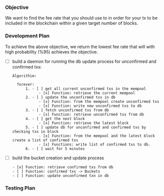 ### Objective

We want to find the fee rate that you should use to in order for your tx to be included in the blockchain within a given target number of blocks.

### Development Plan

To achieve the above objective, we return the lowest fee rate that will with high probability (%95) achieves the objective.

- [ ] build a daemon for running the db update process for unconfirmed and confirmed txs:
  
      Algorithim:

        forever:
            1. - [ ] get all current unconfirmed txs in the mempool
                  - [x] Function: retrieve the current mempool     
            2. - [ ] update the unconfirmed txs in db
                  - [x] Function: from the mempool create unconfirmed txs
                  - [x] Function: write new unconfirmed txs to db
            3. - [ ] fetch unconfirmed txs from db
                  - [x] Function: retrieve unconfirmed txs from db
            4. - [ ] get the next block
                  - [x] Function: retrieve the latest block 
            5. - [ ] update db for unconfirmed and confirmed txs by checking txs in block
                  - [x] Function: from the mempool and the latest block create a list of confirmed txs 
                  - [x] Functions: write list of confirmed txs to db. 
            6. - [ ] wait for 5 minutes

- [ ] build the bucket creation and update process

      - [x] Function: retrieve confirmed txs from db 
      - [ ] Function: confirmed txs -> Buckets
      - [ ] Function: update unconfirmed txn in db




### Testing Plan
